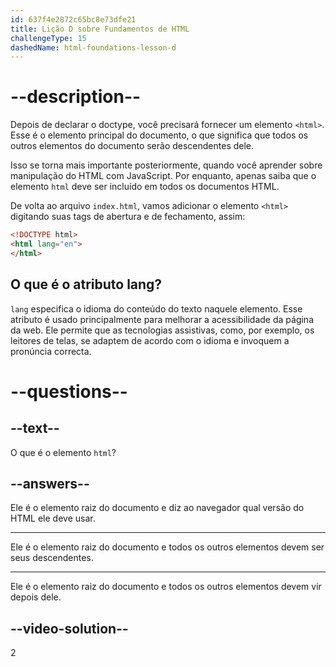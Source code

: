 ```yaml
---
id: 637f4e2872c65bc8e73dfe21
title: Lição D sobre Fundamentos de HTML
challengeType: 15
dashedName: html-foundations-lesson-d
---
```


# --description--

Depois de declarar o doctype, você precisará fornecer um elemento `<html>`. Esse é o elemento principal do documento, o que significa que todos os outros elementos do documento serão descendentes dele.

Isso se torna mais importante posteriormente, quando você aprender sobre manipulação do HTML com JavaScript. Por enquanto, apenas saiba que o elemento `html` deve ser incluído em todos os documentos HTML.

De volta ao arquivo `index.html`, vamos adicionar o elemento `<html>` digitando suas tags de abertura e de fechamento, assim:

```html
<!DOCTYPE html>
<html lang="en">
</html>
```

## O que é o atributo lang?
`lang` especifica o idioma do conteúdo do texto naquele elemento. Esse atributo é usado principalmente para melhorar a acessibilidade da página da web. Ele permite que as tecnologias assistivas, como, por exemplo, os leitores de telas, se adaptem de acordo com o idioma e invoquem a pronúncia correcta.

# --questions--

## --text--

O que é o elemento `html`?

## --answers--

Ele é o elemento raiz do documento e diz ao navegador qual versão do HTML ele deve usar.

---

Ele é o elemento raiz do documento e todos os outros elementos devem ser seus descendentes.

---

Ele é o elemento raiz do documento e todos os outros elementos devem vir depois dele.


## --video-solution--

2
